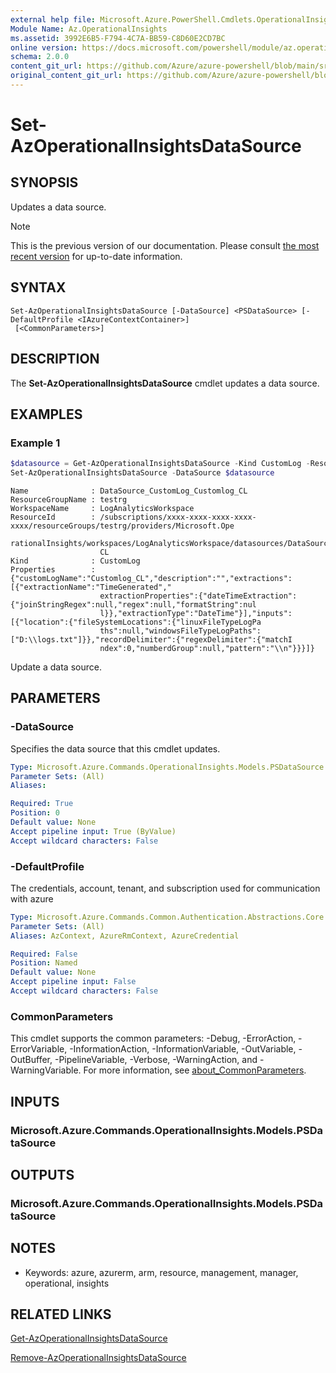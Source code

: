 ```yaml
---
external help file: Microsoft.Azure.PowerShell.Cmdlets.OperationalInsights.dll-Help.xml
Module Name: Az.OperationalInsights
ms.assetid: 3992E6B5-F794-4C7A-BB59-C8D60E2CD7BC
online version: https://docs.microsoft.com/powershell/module/az.operationalinsights/set-azoperationalinsightsdatasource
schema: 2.0.0
content_git_url: https://github.com/Azure/azure-powershell/blob/main/src/OperationalInsights/OperationalInsights/help/Set-AzOperationalInsightsDataSource.md
original_content_git_url: https://github.com/Azure/azure-powershell/blob/main/src/OperationalInsights/OperationalInsights/help/Set-AzOperationalInsightsDataSource.md
---
```


# Set-AzOperationalInsightsDataSource

## SYNOPSIS
Updates a data source.

> [!NOTE]
>This is the previous version of our documentation. Please consult [the most recent version](/powershell/module/az.operationalinsights/set-azoperationalinsightsdatasource) for up-to-date information.

## SYNTAX

```
Set-AzOperationalInsightsDataSource [-DataSource] <PSDataSource> [-DefaultProfile <IAzureContextContainer>]
 [<CommonParameters>]
```

## DESCRIPTION
The **Set-AzOperationalInsightsDataSource** cmdlet updates a data source.

## EXAMPLES

### Example 1
```powershell
$datasource = Get-AzOperationalInsightsDataSource -Kind CustomLog -ResourceGroupName testrg -WorkspaceName LogAnalyticsWorkspace
Set-AzOperationalInsightsDataSource -DataSource $datasource
```

```output
Name              : DataSource_CustomLog_Customlog_CL
ResourceGroupName : testrg
WorkspaceName     : LogAnalyticsWorkspace
ResourceId        : /subscriptions/xxxx-xxxx-xxxx-xxxx-xxxx/resourceGroups/testrg/providers/Microsoft.Ope
                    rationalInsights/workspaces/LogAnalyticsWorkspace/datasources/DataSource_CustomLog_Customlog_
                    CL
Kind              : CustomLog
Properties        : {"customLogName":"Customlog_CL","description":"","extractions":[{"extractionName":"TimeGenerated","
                    extractionProperties":{"dateTimeExtraction":{"joinStringRegex":null,"regex":null,"formatString":nul
                    l}},"extractionType":"DateTime"}],"inputs":[{"location":{"fileSystemLocations":{"linuxFileTypeLogPa
                    ths":null,"windowsFileTypeLogPaths":["D:\\logs.txt"]}},"recordDelimiter":{"regexDelimiter":{"matchI
                    ndex":0,"numberdGroup":null,"pattern":"\\n"}}}]}
```

Update a data source.

## PARAMETERS

### -DataSource
Specifies the data source that this cmdlet updates.

```yaml
Type: Microsoft.Azure.Commands.OperationalInsights.Models.PSDataSource
Parameter Sets: (All)
Aliases:

Required: True
Position: 0
Default value: None
Accept pipeline input: True (ByValue)
Accept wildcard characters: False
```

### -DefaultProfile
The credentials, account, tenant, and subscription used for communication with azure

```yaml
Type: Microsoft.Azure.Commands.Common.Authentication.Abstractions.Core.IAzureContextContainer
Parameter Sets: (All)
Aliases: AzContext, AzureRmContext, AzureCredential

Required: False
Position: Named
Default value: None
Accept pipeline input: False
Accept wildcard characters: False
```

### CommonParameters
This cmdlet supports the common parameters: -Debug, -ErrorAction, -ErrorVariable, -InformationAction, -InformationVariable, -OutVariable, -OutBuffer, -PipelineVariable, -Verbose, -WarningAction, and -WarningVariable. For more information, see [about_CommonParameters](http://go.microsoft.com/fwlink/?LinkID=113216).

## INPUTS

### Microsoft.Azure.Commands.OperationalInsights.Models.PSDataSource

## OUTPUTS

### Microsoft.Azure.Commands.OperationalInsights.Models.PSDataSource

## NOTES
* Keywords: azure, azurerm, arm, resource, management, manager, operational, insights

## RELATED LINKS

[Get-AzOperationalInsightsDataSource](./Get-AzOperationalInsightsDataSource.md)

[Remove-AzOperationalInsightsDataSource](./Remove-AzOperationalInsightsDataSource.md)


